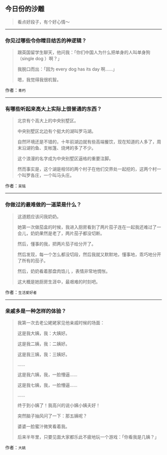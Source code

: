 ## 今日份的沙雕

> 看点好段子，有个好心情～


 
---

### 你见过哪些令你瞠目结舌的神逻辑？

> 跟英国留学生聊天，他问我：「你们中国人为什么把单身的人叫单身狗（single dog ）啊？」
> 
> 我脱口而出：「因为 every dog has its day 啊……」
> 
> 嗯，我觉得我很机智。


作者：`青朽`

---

### 有哪些听起来高大上实际上很普通的东西？

> 北京有个高大上的中央别墅区。
> 
> 中央别墅区北边有个挺大的湖叫罗马湖。
> 
> 自然环境还是不错的，十年前湖边就有些高端餐饮，现在知道的人多了，周末沿湖钓鱼、支帐篷、烧烤的多了不少。
> 
> 这个浪漫的名字成为中央别墅区逼格的重要注脚。
> 
> 然而事实是，这个湖是相邻的两个村子在他们交界处一起挖的，这两个村一个叫罗各庄，一个叫马头庄。


作者：`吴铭`

---

### 你做过的最难做的一道菜是什么？

> 这道题应该问我奶奶。
> 
> 她第一次做茄盒的时候，我进入厨房看到了两片茄子连在一起我还难过了一会儿，奶奶果然是老了，两片茄子都没切断。
> 
> 然后，懂事的我，把两片茄子给分开了。
> 
> 然后发现，每一个怎么都没切段，然后我就又默默地，懂事地，乖巧地分开了所有的茄子。
> 
> 然后，奶奶看着那盘肉馅儿 ，表情非常地惆怅。
> 
> 这大概是她厨房生涯中，最艰难的时刻吧。


作者：`生活爱好者`

---

### 亲戚多是一种怎样的体验？

> 我第一次去老公姥姥家见他亲戚时候的场面：
> 
> 这是我大姨，我：大姨好。
> 
> 这是我二姨，我：二姨好。
> 
> 这是我三姨，我：三姨好。
> 
> ……
> 
> 这是我六姨，我，一脸懵逼……
> 
> 这是我七姨，我，一脸懵逼……
> 
> ……
> 
> 终于到小姨了！我高兴的说小姨小姨夫好！
> 
> 突然脑子抽风问了一下：那五姨呢？
> 
> 婆婆一脸蜜汁微笑看着我。
> 
> 后来半年里，只要见面大家都乐此不疲地玩一个游戏：「你看我是几姨？」


作者：`大姚`